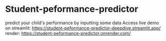 # Student-peformance-predictor
predict your child's performance by inputting some data
Access live demo on 
streamlit: https://student-peformance-predictor-deepdive.streamlit.app/
render: https://student-peformance-predictor.onrender.com/
